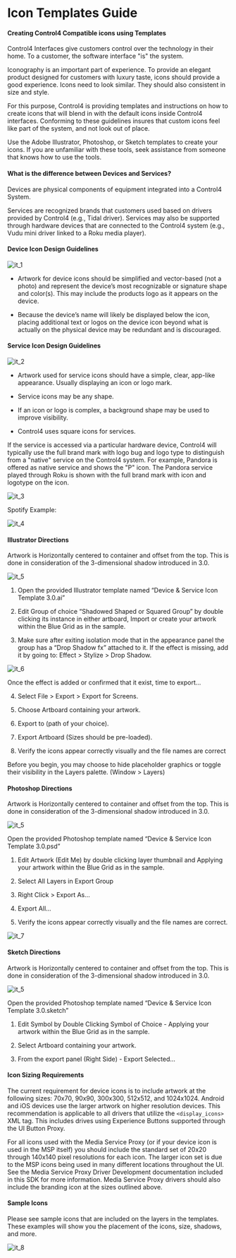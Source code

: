 # Icon Templates Guide


#### Creating Control4 Compatible icons using Templates

Control4 Interfaces give customers control over the technology in their home. To a customer, the software interface "is" the system. 

Iconography is an important part of experience. To provide an elegant product designed for customers with luxury taste, icons should provide a good experience. Icons need to look similar. They should also consistent in size and style. 

For this purpose, Control4 is providing templates and instructions on how to create icons that will blend in with the default icons inside Control4 interfaces. Conforming to these guidelines insures that custom icons feel like part of the system, and not look out of place. 

Use the Adobe Illustrator, Photoshop, or Sketch templates to create your icons. If you are unfamiliar with these tools, seek assistance from someone that knows how to use the tools.


#### What is the difference between Devices and Services?
Devices are physical components of equipment integrated into a Control4 System. 

Services are recognized brands that customers used based on drivers provided by Control4 
(e.g., Tidal driver). Services may also be supported through hardware devices that are 
connected to the Control4 system (e.g., Vudu mini driver linked to a Roku media player).  


#### Device Icon Design Guidelines

![it_1]

- Artwork for device icons should be simplified and vector-based (not a photo) and represent the device’s most recognizable or signature shape and color(s). This may include the products logo as it appears on the device.

- Because the device’s name will likely be displayed below the icon, placing additional text or logos on the device icon beyond what is actually on the physical device may be redundant and is discouraged.


#### Service Icon Design Guidelines

![it_2]

- Artwork used for service icons should have a simple, clear, app-like appearance. Usually displaying an icon or logo mark. 

- Service icons may be any shape. 

- If an icon or logo is complex, a background shape may be used to improve visibility. 

- Control4 uses square icons for services. 

If the service is accessed via a particular hardware device, Control4 will typically use the full brand mark with logo bug and logo type to distinguish from a "native" service on the Control4 system. For example, Pandora is offered as native service and shows the "P" icon. The Pandora service played through Roku is shown with the full brand mark with icon and 
logotype on the icon.


![it_3]

Spotify Example:

![it_4]

#### Illustrator Directions

Artwork is Horizontally centered to container and offset from the top. This is done in consideration of the 3-dimensional shadow introduced in 3.0. 

![it_5]

1. Open the provided Illustrator template named “Device & Service Icon Template 3.0.ai” 

2. Edit Group of choice “Shadowed Shaped or Squared Group” by double clicking its instance in either artboard, Import or create your artwork within the Blue Grid as in the sample. 

3. Make sure after exiting isolation mode that in the appearance panel the group has a “Drop Shadow fx” attached to it. If the effect is missing, add it by going to: Effect \> Stylize \> Drop Shadow.

![it_6]


Once the effect is added or confirmed that it exist, time to export...

4. Select File \> Export \> Export for Screens. 

5. Choose Artboard containing your artwork. 

6. Export to  (path of your choice).

7.  Export Artboard  (Sizes should be pre-loaded). 

8. Verify the icons appear correctly visually and the file names are correct

Before you begin, you may choose to hide placeholder graphics or toggle their visibility in the Layers palette. (Window \> Layers)


#### Photoshop Directions

Artwork is Horizontally centered to container and offset from the top. This is done in consideration of the 3-dimensional shadow introduced in 3.0. 

![it_5]


Open the provided Photoshop template named “Device & Service Icon Template 3.0.psd” 

1. Edit Artwork (Edit Me) by double clicking layer thumbnail and Applying your artwork within the Blue Grid as in the sample.  

2. Select All Layers in Export Group 

3. Right Click \> Export As... 

4. Export All... 

5. Verify the  icons appear correctly visually and the file names are correct.

![it_7]


#### Sketch Directions

Artwork is Horizontally centered to container and offset from the top. This is done in consideration of the 3-dimensional shadow introduced in 3.0. 

![it_5]

Open the provided Photoshop template named “Device & Service Icon Template 3.0.sketch” 

1. Edit Symbol by Double Clicking Symbol of Choice - Applying your artwork within the Blue Grid as in the sample.  

2. Select Artboard containing your artwork. 

3. From the export panel (Right Side) - Export Selected...  


#### Icon Sizing Requirements 

The current requirement for device icons is to include artwork at the following sizes: 70x70, 90x90, 300x300, 512x512, and 1024x1024. Android and iOS devices use the larger artwork on higher resolution devices.  This recommendation is applicable to all drivers that utilize the `<display_icons>` XML tag. This includes drives using Experience Buttons supported through the UI Button Proxy. 

For all icons used with the Media Service Proxy (or if your device icon is used in the MSP itself) you should include the standard set of 20x20 through 140x140 pixel resolutions for each icon. The larger icon set is due to the MSP icons being used in many different locations throughout the UI. See the Media Service Proxy Driver Development documentation included in this SDK for more information. Media Service Proxy drivers should also include the branding icon at the sizes outlined above.

#### Sample Icons 
Please see sample icons that are included on the layers in the templates. These examples will show you the placement of the icons, size, shadows, and more.

![it_8]


[it_1]:https://github.com/control4/docs-driverworks/raw/media/images/it_1.png
[it_2]:https://github.com/control4/docs-driverworks/raw/media/images/it_2.png
[it_3]:https://github.com/control4/docs-driverworks/raw/media/images/it_3.png
[it_4]:https://github.com/control4/docs-driverworks/raw/media/images/it_4.png
[it_5]:https://github.com/control4/docs-driverworks/raw/media/images/it_5.png
[it_6]:https://github.com/control4/docs-driverworks/raw/media/images/it_6.png
[it_7]:https://github.com/control4/docs-driverworks/raw/media/images/it_7.png
[it_8]:https://github.com/control4/docs-driverworks/raw/media/images/it_8.png
